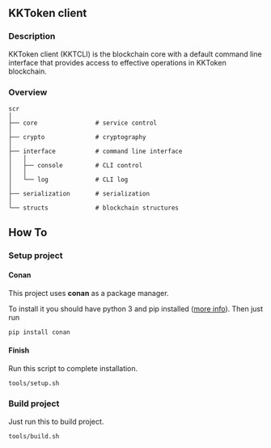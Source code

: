 ## KKToken client

### Description

KKToken client (KKTCLI) is the blockchain core with 
a default command line interface that provides 
access to effective operations in KKToken blockchain.

### Overview

    scr
    │
    ├── core                # service control
    │
    ├── crypto              # cryptography
    │
    ├── interface           # command line interface
    │   │
    │   ├── console         # CLI control
    │   │
    │   └── log             # CLI log
    │
    ├── serialization       # serialization
    │
    └── structs             # blockchain structures

## How To

### Setup project

#### Conan

This project uses **conan** as a package manager.

To install it you should have python 3 and pip installed ([more info](https://docs.conan.io/en/latest/installation.html)). Then just run

``` sh
pip install conan
```

#### Finish

Run this script to complete installation.

``` sh
tools/setup.sh
```

### Build project

Just run this to build project.

``` sh
tools/build.sh
```
